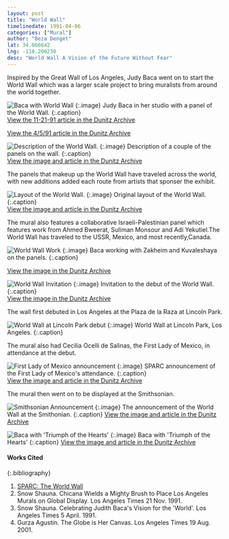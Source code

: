 ```yaml
---
layout: post
title: "World Wall"
timelinedate: 1991-04-06
categories: ["Mural"]
author: "Beza Denget"
lat: 34.066642
lng: -118.200230
desc: "World Wall A Vision of the Future Without Fear"
---
```


Inspired by the Great Wall of Los Angeles, Judy Baca went on to start the World Wall which was a larger scale project to bring muralists from around the world together.

![Baca with World Wall](images/WorldWall1.png)
   {:.image}
Judy Baca in her studio with a panel of the World Wall.
   {:.caption}  
[View the 11-21-91 article in the Dunitz Archive](https://visualizela.github.io/dunitzarchive/dunitzproject/obj22/)

[View the 4/5/91 article in the Dunitz Archive](https://visualizela.github.io/dunitzarchive/dunitzproject/obj31/)
 

![Description of the World Wall.](images/WorldWall5.png)
   {:.image}
Description of a couple of the panels on the wall.
   {:.caption}  
[View the image and article in the Dunitz Archive](https://visualizela.github.io/dunitzarchive/dunitzproject/obj25/)

The panels that makeup up the World Wall have traveled across the world, with new additions added each route from artists that sponser the exhibit.

![Layout of the World Wall.](images/WorldWall4.png)
   {:.image}
Original layout of the World Wall.
   {:.caption}  
[View the image and article in the Dunitz Archive](https://visualizela.github.io/dunitzarchive/dunitzproject/obj25/)

The mural also features a collaborative Israeli-Palestinian panel which features work from Ahmed Bweerat, Suliman Monsour and Adi Yekutiel.The World Wall has traveled to the USSR, Mexico, and most recently,Canada. 

![World Wall Work](images/WorldWall8.png)
   {:.image}
Baca working with Zakheim and Kuvaleshaya on the panels.
   {:.caption}  
   
[View the image in the Dunitz Archive](https://visualizela.github.io/dunitzarchive/dunitzproject/obj18/)


![World Wall Invitation](images/WorldWall.png)
   {:.image}
Invitation to the debut of the World Wall.
   {:.caption}  
[View the image in the Dunitz Archive](https://visualizela.github.io/dunitzarchive/dunitzproject/obj30/)

The wall first debuted in Los Angeles at the Plaza de la Raza at Lincoln Park.

![World Wall at Lincoln Park debut](images/WorldWall2.png)
   {:.image}
World Wall at Lincoln Park, Los Angeles.
   {:.caption}  

The mural also had Cecilia Ocelli de Salinas, the First Lady of Mexico, in attendance at the debut.

![First Lady of Mexico announcement](images/WorldWall3.png)
   {:.image}
SPARC announcement of the First Lady of Mexico's attendance.
   {:.caption}  
[View the image and article in the Dunitz Archive](https://visualizela.github.io/dunitzarchive/dunitzproject/obj34/)

The mural then went on to be displayed at the Smithsonian. 

![Smithsonian Announcement](images/WorldWall6.png)
   {:.image}
The announcement of the World Wall at the Smithonian.
 {:.caption} 
[View the image and article in the Dunitz Archive](https://visualizela.github.io/dunitzarchive/dunitzproject/obj23/)

![Baca with 'Triumph of the Hearts'](images/WorldWall7.png)
   {:.image}
Baca with 'Triumph of the Hearts'
 {:.caption} 
[View the image and article in the Dunitz Archive](https://visualizela.github.io/dunitzarchive/dunitzproject/obj18/)

#### Works Cited
{:.bibliography}
1. [SPARC: The World Wall](https://sparcinla.org/programs/world-wall/)
2. Snow Shauna. Chicana Wields a Mighty Brush to Place Los Angeles Murals on Global Display. Los Angeles Times 21 Nov. 1991.
3. Snow Shauna. Celebrating Judith Baca's Vision for the 'World'. Los Angeles Times 5 April. 1991.
4. Gurza Agustin. The Globe is Her Canvas. Los Angeles Times 19 Aug. 2001.
 



